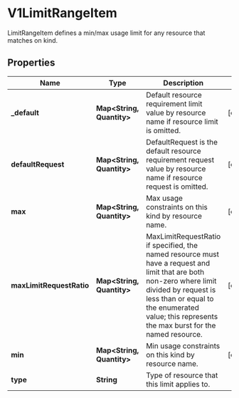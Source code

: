 

# V1LimitRangeItem

LimitRangeItem defines a min/max usage limit for any resource that matches on kind.

## Properties

| Name | Type | Description | Notes |
|------------ | ------------- | ------------- | -------------|
|**_default** | **Map&lt;String, Quantity&gt;** | Default resource requirement limit value by resource name if resource limit is omitted. |  [optional] |
|**defaultRequest** | **Map&lt;String, Quantity&gt;** | DefaultRequest is the default resource requirement request value by resource name if resource request is omitted. |  [optional] |
|**max** | **Map&lt;String, Quantity&gt;** | Max usage constraints on this kind by resource name. |  [optional] |
|**maxLimitRequestRatio** | **Map&lt;String, Quantity&gt;** | MaxLimitRequestRatio if specified, the named resource must have a request and limit that are both non-zero where limit divided by request is less than or equal to the enumerated value; this represents the max burst for the named resource. |  [optional] |
|**min** | **Map&lt;String, Quantity&gt;** | Min usage constraints on this kind by resource name. |  [optional] |
|**type** | **String** | Type of resource that this limit applies to. |  |



